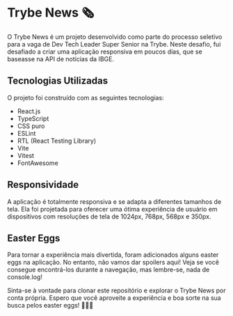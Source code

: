 # Trybe News 🗞️

O Trybe News é um projeto desenvolvido como parte do processo seletivo para a vaga de Dev Tech Leader Super Senior na Trybe. Neste desafio, fui desafiado a criar uma aplicação responsiva em poucos dias, que se baseasse na API de notícias da IBGE.

## Tecnologias Utilizadas

O projeto foi construído com as seguintes tecnologias:

- React.js
- TypeScript
- CSS puro
- ESLint
- RTL (React Testing Library)
- Vite
- Vitest
- FontAwesome

## Responsividade

A aplicação é totalmente responsiva e se adapta a diferentes tamanhos de tela. Ela foi projetada para oferecer uma ótima experiência de usuário em dispositivos com resoluções de tela de 1024px, 768px, 568px e 350px.

## Easter Eggs

Para tornar a experiência mais divertida, foram adicionados alguns easter eggs na aplicação. No entanto, não vamos dar spoilers aqui! Veja se você consegue encontrá-los durante a navegação, mas lembre-se, nada de console.log!

Sinta-se à vontade para clonar este repositório e explorar o Trybe News por conta própria. Espero que você aproveite a experiência e boa sorte na sua busca pelos easter eggs! 🐰🥚🎉
